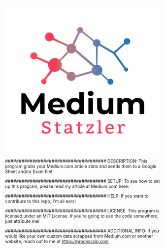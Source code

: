 ![alt text](https://github.com/nickcanfield29/Medium_Statzler/blob/master/Statzler_Logo.jpg?raw=true)
#####################################
DESCRIPTION:
This program grabs your Medium.com article stats and sends them to a Google Sheet and/or Excel file!

#####################################
SETUP:
To see how to set up this program, please read my article at Medium.com here:  

#####################################
HELP:
If you want to contribute to this repo, I'm all ears!

#####################################
LICENSE:
This program is licensed under an MIT License. If you're going to use the code somewhere, just attribute me!

#####################################
ADDITIONAL INFO:
If you would like your own custom data scrapped from Medium.com or another website, reach out to me at https://processzip.com
